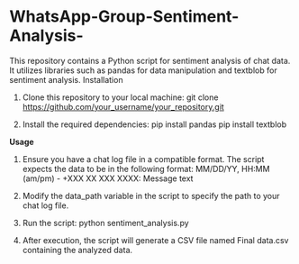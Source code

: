 # WhatsApp-Group-Sentiment-Analysis-
This repository contains a Python script for sentiment analysis of chat data. It utilizes libraries such as pandas for data manipulation and textblob for sentiment analysis.
Installation
1. Clone this repository to your local machine:
git clone https://github.com/your_username/your_repository.git

2. Install the required dependencies:
pip install pandas
pip install textblob

**Usage**

1. Ensure you have a chat log file in a compatible format. The script expects the data to be in the following format:
MM/DD/YY, HH:MM (am/pm) - +XXX XX XXX XXXX: Message text

2. Modify the data_path variable in the script to specify the path to your chat log file.

3. Run the script:
python sentiment_analysis.py

4. After execution, the script will generate a CSV file named Final data.csv containing the analyzed data.
